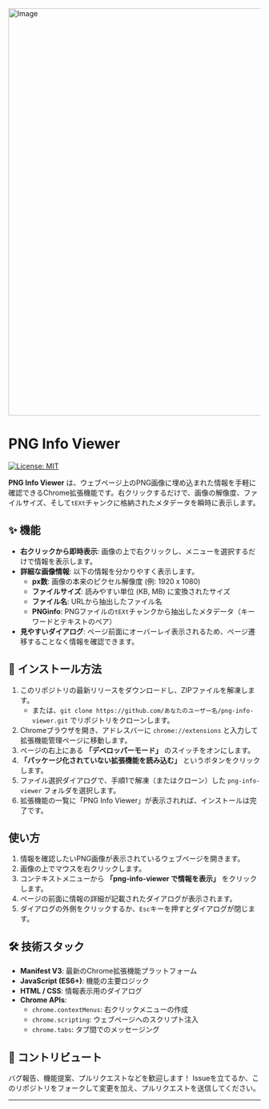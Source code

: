 <img width="1717" height="813" alt="Image" src="https://github.com/user-attachments/assets/23c0545d-2653-4ee2-843c-1da2f1cb40b3" />

# PNG Info Viewer

[![License: MIT](https://img.shields.io/badge/License-MIT-yellow.svg)](https://opensource.org/licenses/MIT)

**PNG Info Viewer** は、ウェブページ上のPNG画像に埋め込まれた情報を手軽に確認できるChrome拡張機能です。右クリックするだけで、画像の解像度、ファイルサイズ、そして`tEXt`チャンクに格納されたメタデータを瞬時に表示します。

## ✨ 機能

*   **右クリックから即時表示**: 画像の上で右クリックし、メニューを選択するだけで情報を表示します。
*   **詳細な画像情報**: 以下の情報を分かりやすく表示します。
    *   **px数**: 画像の本来のピクセル解像度 (例: 1920 x 1080)
    *   **ファイルサイズ**: 読みやすい単位 (KB, MB) に変換されたサイズ
    *   **ファイル名**: URLから抽出したファイル名
    *   **PNGinfo**: PNGファイルの`tEXt`チャンクから抽出したメタデータ（キーワードとテキストのペア）
*   **見やすいダイアログ**: ページ前面にオーバーレイ表示されるため、ページ遷移することなく情報を確認できます。

## 🚀 インストール方法

1.  このリポジトリの最新リリースをダウンロードし、ZIPファイルを解凍します。
    *   または、`git clone https://github.com/あなたのユーザー名/png-info-viewer.git` でリポジトリをクローンします。
2.  Chromeブラウザを開き、アドレスバーに `chrome://extensions` と入力して拡張機能管理ページに移動します。
3.  ページの右上にある **「デベロッパーモード」** のスイッチをオンにします。
4.  **「パッケージ化されていない拡張機能を読み込む」** というボタンをクリックします。
5.  ファイル選択ダイアログで、手順1で解凍（またはクローン）した `png-info-viewer` フォルダを選択します。
6.  拡張機能の一覧に「PNG Info Viewer」が表示されれば、インストールは完了です。

## 使い方

1.  情報を確認したいPNG画像が表示されているウェブページを開きます。
2.  画像の上でマウスを右クリックします。
3.  コンテキストメニューから **「png-info-viewer で情報を表示」** をクリックします。
4.  ページの前面に情報の詳細が記載されたダイアログが表示されます。
5.  ダイアログの外側をクリックするか、`Esc`キーを押すとダイアログが閉じます。

## 🛠️ 技術スタック

*   **Manifest V3**: 最新のChrome拡張機能プラットフォーム
*   **JavaScript (ES6+)**: 機能の主要ロジック
*   **HTML / CSS**: 情報表示用のダイアログ
*   **Chrome APIs**:
    *   `chrome.contextMenus`: 右クリックメニューの作成
    *   `chrome.scripting`: ウェブページへのスクリプト注入
    *   `chrome.tabs`: タブ間でのメッセージング

## 🤝 コントリビュート

バグ報告、機能提案、プルリクエストなどを歓迎します！
Issueを立てるか、このリポジトリをフォークして変更を加え、プルリクエストを送信してください。

---

